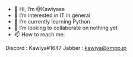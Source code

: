 - 👋 Hi, I’m @Kawiyaaa
- 👀 I’m interested in IT in general
- 🌱 I’m currently learning Python
- 💞️ I’m looking to collaborate on nothing yet
- 📫 How to reach me:

Discord : Kawiya#1647
Jabber : kawiya@xmpp.jp



<!---
Kawiyaaa/Kawiyaaa is a ✨ special ✨ repository because its `README.md` (this file) appears on your GitHub profile.
You can click the Preview link to take a look at your changes.
--->
